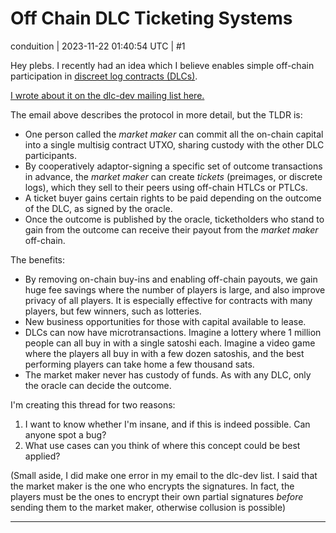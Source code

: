 # Off Chain DLC Ticketing Systems

conduition | 2023-11-22 01:40:54 UTC | #1

Hey plebs. I recently had an idea which I believe enables simple off-chain participation in [discreet log contracts (DLCs)](https://bitcoinops.org/en/topics/discreet-log-contracts/). 

[I wrote about it on the dlc-dev mailing list here.](https://mailmanlists.org/pipermail/dlc-dev/2023-November/000182.html)



The email above describes the protocol in more detail, but the TLDR is:
- One person called the _market maker_ can commit all the on-chain capital into a single multisig contract UTXO, sharing custody with the other DLC participants. 
- By cooperatively adaptor-signing a specific set of outcome transactions in advance, the _market maker_ can create _tickets_ (preimages, or discrete logs), which they sell to their peers using off-chain HTLCs or PTLCs. 
- A ticket buyer gains certain rights to be paid depending on the outcome of the DLC, as signed by the oracle.
- Once the outcome is published by the oracle, ticketholders who stand to gain from the outcome can receive their payout from the _market maker_ off-chain.  

The benefits:
- By removing on-chain buy-ins and enabling off-chain payouts, we gain huge fee savings where the number of players is large, and also improve privacy of all players. It is especially effective for contracts with many players, but few winners, such as lotteries.
- New business opportunities for those with capital available to lease.
- DLCs can now have microtransactions. Imagine a lottery where 1 million people can all buy in with a single satoshi each. Imagine a video game where the players all buy in with a few dozen satoshis, and the best performing players can take home a few thousand sats. 
- The market maker never has custody of funds. As with any DLC, only the oracle can decide the outcome.

I'm creating this thread for two reasons:
1. I want to know whether I'm insane, and if this is indeed possible. Can anyone spot a bug? 
2. What use cases can you think of where this concept could be best applied? 


(Small aside, I did make one error in my email to the dlc-dev list. I said that the market maker is the one who encrypts the signatures. In fact, the players must be the ones to encrypt their own partial signatures _before_ sending them to the market maker, otherwise collusion is possible)

-------------------------

